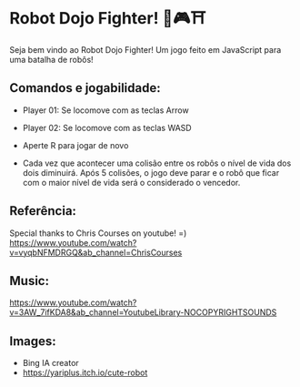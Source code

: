 # Robot Dojo Fighter! 🤖🎮⛩️

Seja bem vindo ao Robot Dojo Fighter! Um jogo feito em JavaScript para uma batalha de robôs!

## Comandos e jogabilidade:
 - Player 01: Se locomove com as teclas Arrow
 - Player 02: Se locomove com as teclas WASD
 - Aperte R para jogar de novo

 - Cada vez que acontecer uma colisão entre os robôs o nível de vida dos dois diminuirá. Após 5 colisões, o jogo deve parar e o robô que ficar com o maior nível de vida será o considerado o vencedor.

## Referência:
Special thanks to Chris Courses on youtube! =)
https://www.youtube.com/watch?v=vyqbNFMDRGQ&ab_channel=ChrisCourses

## Music:
https://www.youtube.com/watch?v=3AW_7ifKDA8&ab_channel=YoutubeLibrary-NOCOPYRIGHTSOUNDS

## Images:
- Bing IA creator
- https://yariplus.itch.io/cute-robot
